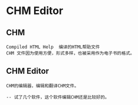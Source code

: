 # CHM Editor
## CHM
```text
Compiled HTML Help  编译的HTML帮助文件
CHM 文件因为使用方便，形式多样，也被采用作为电子书的格式。
``` 

## CHM Editor 
```text
CHM的编辑器，编辑和翻译CHM文件。

-- 试了几个软件，这个软件编辑CHM还是比较好的。
```